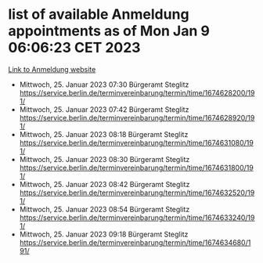 # list of available Anmeldung appointments as of Mon Jan  9 06:06:23 CET 2023
[Link to Anmeldung website](https://service.berlin.de/terminvereinbarung/termin/tag.php?termin=0&anliegen[]=120686&dienstleisterlist=122210,122217,327316,122219,327312,122227,327314,122231,327346,122243,327348,122252,329742,122260,329745,122262,329748,122254,329751,122271,327278,122273,327274,122277,327276,330436,122280,327294,122282,327290,122284,327292,327539,122291,327270,122285,327266,122286,327264,122296,327268,150230,329760,122301,327282,122297,327286,122294,327284,122312,329763,122314,329775,122304,327330,122311,327334,122309,327332,122281,327352,122279,329772,122276,327324,122274,327326,122267,329766,122246,327318,122251,327320,122257,327322,122208,327298,122226,327300,121362,121364&herkunft=http%3A%2F%2Fservice.berlin.de%2Fdienstleistung%2F120686%2F)
- Mittwoch, 25. Januar 2023 07:30 Bürgeramt Steglitz https://service.berlin.de/terminvereinbarung/termin/time/1674628200/191/
- Mittwoch, 25. Januar 2023 07:42 Bürgeramt Steglitz https://service.berlin.de/terminvereinbarung/termin/time/1674628920/191/
- Mittwoch, 25. Januar 2023 08:18 Bürgeramt Steglitz https://service.berlin.de/terminvereinbarung/termin/time/1674631080/191/
- Mittwoch, 25. Januar 2023 08:30 Bürgeramt Steglitz https://service.berlin.de/terminvereinbarung/termin/time/1674631800/191/
- Mittwoch, 25. Januar 2023 08:42 Bürgeramt Steglitz https://service.berlin.de/terminvereinbarung/termin/time/1674632520/191/
- Mittwoch, 25. Januar 2023 08:54 Bürgeramt Steglitz https://service.berlin.de/terminvereinbarung/termin/time/1674633240/191/
- Mittwoch, 25. Januar 2023 09:18 Bürgeramt Steglitz https://service.berlin.de/terminvereinbarung/termin/time/1674634680/191/
